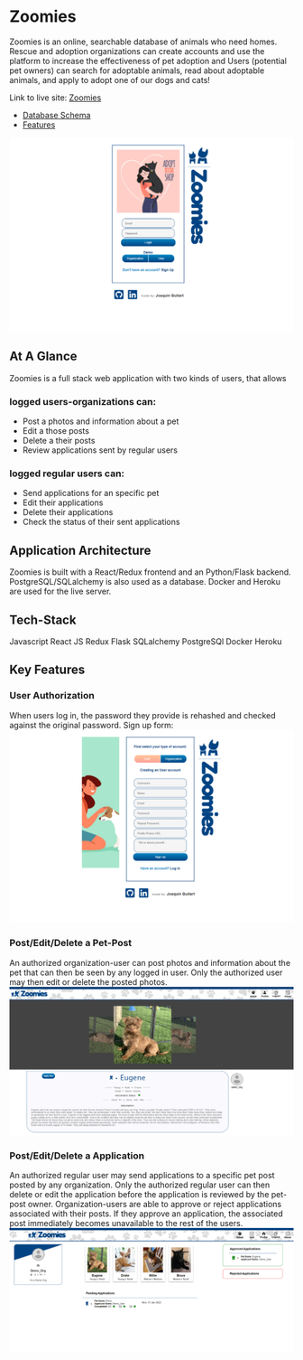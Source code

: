 # Zoomies

Zoomies is an online, searchable database of animals who need homes. Rescue and adoption organizations can create accounts and use the platform to increase the effectiveness of pet adoption and Users (potential pet owners) can search for adoptable animals, read about adoptable animals, and apply to adopt one of our dogs and cats!

Link to live site: [Zoomies](https://aa-zoomies.herokuapp.com/)

- [Database Schema](https://github.com/jaguitart/zoomies/wiki/Database-Schema)
- [Features](https://github.com/jaguitart/zoomies/wiki/Features)


![ZoomiesLogin](https://github.com/jaguitart/zoomies/blob/main/react-app/public/readme-img/login.png?raw=true)

## At A Glance
Zoomies is a full stack web application with two kinds of users, that allows 
### logged users-organizations can:
 - Post a photos and information about a pet
 - Edit a those posts
 - Delete a their posts
 - Review applications sent by regular users
 ### logged regular users can:
 - Send applications for an specific pet
 - Edit their applications
 - Delete their applications
 - Check the status of their sent applications
 

## Application Architecture
Zoomies is built with a React/Redux frontend and an Python/Flask backend. PostgreSQL/SQLalchemy is also used as a database. Docker and Heroku are used for the live server.

## Tech-Stack
Javascript
React JS
Redux
Flask
SQLalchemy
PostgreSQl
Docker
Heroku


## Key Features
### User Authorization
When users log in, the password they provide is rehashed and checked against the original password.
Sign up form:
![Splash Page](https://github.com/jaguitart/zoomies/blob/main/react-app/public/readme-img/singup.png?raw=true)

### Post/Edit/Delete a Pet-Post
An authorized organization-user can post photos and information about the pet that can then be seen by any logged in user. Only the authorized user may then edit or delete the posted photos.
![Create a Pet-Post](https://github.com/jaguitart/zoomies/blob/main/react-app/public/readme-img/pet-post.png?raw=true)

### Post/Edit/Delete a Application
An authorized regular user may send applications to a specific pet post posted by any organization. Only the authorized regular user can then delete or edit the application before the application is reviewed by the pet-post owner. Organization-users are able to approve or reject applications associated with their posts. If they approve an application, the associated post immediately becomes unavailable to the rest of the users.
![Create an Application](https://github.com/jaguitart/zoomies/blob/main/react-app/public/readme-img/applications.png?raw=true)

